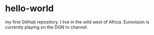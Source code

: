 # hello-world
my first GitHub repository.
I live in the wild west of Africa.
Eurovision is currently playing on the DGN tv channel.
